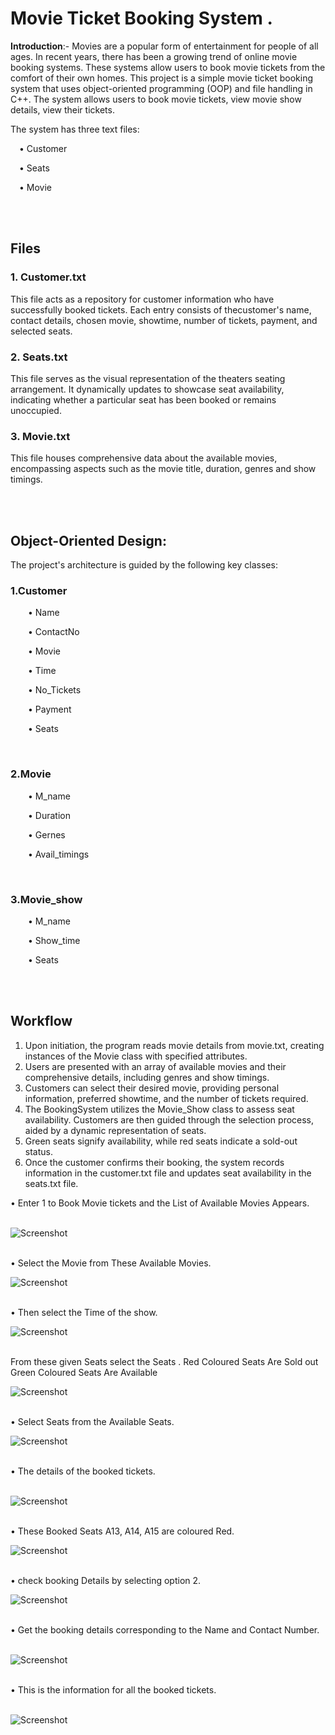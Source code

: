 


<h1>Movie Ticket Booking System .</h1>

**Introduction**:-
Movies are a popular form of entertainment for people of all ages. In recent years, there has been a growing trend of online movie booking systems. 
These systems allow users to book movie tickets from the comfort of their own homes.
This project is a simple movie ticket booking system that uses object-oriented programming (OOP) and file handling in C++. 
The system allows users to book movie tickets, view movie show details, view their tickets. 



The system has three text files:

   &emsp;•	Customer

   &emsp;•	 Seats

   &emsp;•	Movie

<br><br>
## Files 

### 1. Customer.txt   
This file acts as a repository for customer information who have successfully booked tickets. Each entry consists of thecustomer's name,
 contact details, chosen movie, showtime, number of tickets, payment, and selected seats.

### 2. Seats.txt   
This file serves as the visual representation of the theaters seating arrangement. It dynamically updates to showcase seat availability,
indicating whether a particular seat has been booked or remains unoccupied.

### 3. Movie.txt
This file houses comprehensive data about the available movies, encompassing aspects such as the movie title, duration, genres and show timings.


<br><br>
## Object-Oriented Design:

The project's architecture is guided by the following key classes:
    
### 1.Customer
	 
&emsp;&emsp;•	Name

&emsp;&emsp;•	ContactNo

&emsp;&emsp;•	Movie

&emsp;&emsp;•	Time

&emsp;&emsp;•	No_Tickets

&emsp;&emsp;•	Payment

&emsp;&emsp;•	Seats

<br>

### 2.Movie

&emsp;&emsp;•	M_name

&emsp;&emsp;•	Duration

&emsp;&emsp;•	Gernes

&emsp;&emsp;•	Avail_timings

<br>

### 3.Movie_show

&emsp;&emsp;•	M_name

&emsp;&emsp;•	Show_time

&emsp;&emsp;•	Seats




<br><br>
## Workflow

1.	Upon initiation, the program reads movie details from   movie.txt, creating instances of the Movie class with specified attributes.
2.	Users are presented with an array of available movies and their        comprehensive details, including genres and show timings.
3.	Customers can select their desired movie, providing personal information, preferred showtime, and the number of tickets required.
4.	The BookingSystem utilizes the Movie_Show class to assess seat availability. Customers are then guided through the selection process, aided by a dynamic representation of seats.
5.	Green seats signify availability, while red seats indicate a sold-out status.
6.	Once the customer confirms their booking, the system records information in the customer.txt file and updates seat availability in the seats.txt file.





•	Enter 1 to Book Movie tickets and the List of Available Movies Appears.<br><br>


![Screenshot](image1.png)
<br><br>

•	Select the Movie from These Available Movies.<br>

![Screenshot](image2.png)<br><br>

•	Then select the  Time of the show.<br>

![Screenshot](image3.png)<br><br>




From these given Seats select the Seats .
 Red Coloured Seats Are Sold out
 Green Coloured  Seats Are Available<br>

![Screenshot](image4.png)<br><br>

•	Select Seats from the Available Seats.<br>

![Screenshot](image5.png)<br><br>


•	The details of the booked tickets.<br><br>

![Screenshot](image6.png)<br><br>


•	These Booked Seats A13, A14, A15 are coloured Red.<br>


![Screenshot](image7.png)<br><br>



•	check booking Details by selecting option 2.<br>


![Screenshot](image8.png)<br><br>


•	Get the booking details corresponding to the Name and Contact Number.<br><br>

![Screenshot](image9.png)<br><br>


•	This is the information for all the booked tickets.<br><br>

![Screenshot](image10.png)<br><br>
